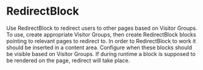 # RedirectBlock
Use RedirectBlock to redirect users to other pages based on Visitor Groups.
To use, create appropriate Visitor Groups, then create RedirectBlock blocks pointing to relevant pages to redirect to. In order to RedirectBlock to work it should be inserted in a content area. Configure when these blocks should be visible based on Visitor Groups. If during runtime a block is supposed to be rendered on the page, redirect will take place. 
